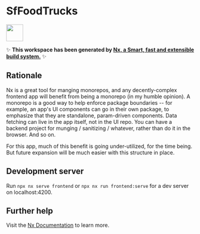 # SfFoodTrucks

<a alt="Nx logo" href="https://nx.dev" target="_blank" rel="noreferrer"><img src="https://raw.githubusercontent.com/nrwl/nx/master/images/nx-logo.png" width="45"></a>

✨ **This workspace has been generated by [Nx, a Smart, fast and extensible build system.](https://nx.dev)** ✨

## Rationale

Nx is a great tool for manging monorepos, and any decently-complex frontend app will benefit from being a monorepo (in my humble opinion). A monorepo is a good way to help enforce package boundaries -- for example, an app's UI components can go in their own package, to emphasize that they are standalone, param-driven components. Data fetching can live in the app itself, not in the UI repo. You can have a backend project for munging / sanitizing / whatever, rather than do it in the browser. And so on.

For this app, much of this benefit is going under-utilized, for the time being. But future expansion will be much easier with this structure in place.

## Development server

Run `npx nx serve frontend` or `npx nx run frontend:serve` for a dev server on localhost:4200.

## Further help

Visit the [Nx Documentation](https://nx.dev) to learn more.

